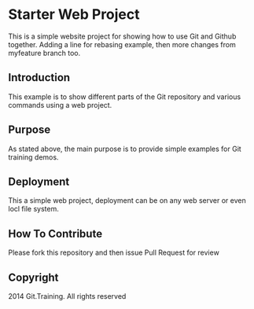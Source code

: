 # Starter Web Project

This is a simple website project for showing how to use Git and Github together. Adding a line for rebasing example, then more changes from myfeature branch too.

## Introduction

This example is to show different parts of the Git repository and various commands using a web project. 

## Purpose

As stated above, the main purpose is to provide simple examples for Git training demos.

## Deployment

This a simple web project, deployment can be on any web server or even locl file system.

## How To Contribute

Please fork this repository and then issue Pull Request for review

## Copyright

2014 Git.Training. All rights reserved
